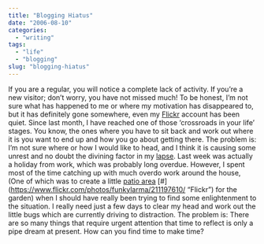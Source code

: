 ```yaml
---
title: "Blogging Hiatus"
date: "2006-08-10"
categories:
  - "writing"
tags:
  - "life"
  - "blogging"
slug: "blogging-hiatus"
---
```


If you are a regular, you will notice a complete lack of activity. If you’re a new visitor; don’t worry, you have not missed much! To be honest, I’m not sure what has happened to me or where my motivation has disappeared to, but it has definitely gone somewhere, even my [Flickr](https://www.flickr.com/photos/funkylarma/) account has been quiet. Since last month, I have reached one of those ‘crossroads in your life’ stages. You know, the ones where you have to sit back and work out where it is you want to end up and how you go about getting there. The problem is: I’m not sure where or how I would like to head, and I think it is causing some unrest and no doubt the divining factor in my [lapse](https://adamchamberlin.info/2006/07/gone-off-the-rails). Last week was actually a holiday from work, which was probably long overdue. However, I spent most of the time catching up with much overdo work around the house, (One of which was to create a little [patio area](https://static.flickr.com/57/211197610_ea2268ffca.jpg) [\#](https://www.flickr.com/photos/funkylarma/211197610/ “Flickr”) for the garden) when I should have really been trying to find some enlightenment to the situation. I really need just a few days to clear my head and work out the little bugs which are currently driving to distraction. The problem is: There are so many things that require urgent attention that time to reflect is only a pipe dream at present. How can you find time to make time?
